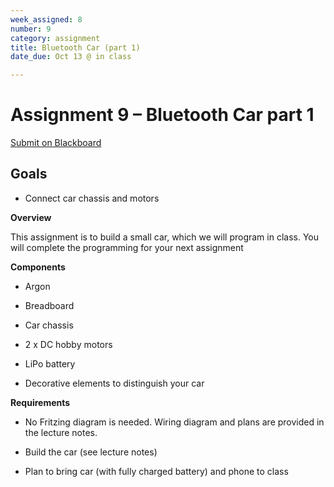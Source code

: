 ```yaml
---
week_assigned: 8
number: 9
category: assignment
title: Bluetooth Car (part 1)
date_due: Oct 13 @ in class

---
```

Assignment 9 – Bluetooth Car part 1
============================

[Submit on Blackboard](https://blackboard.usc.edu/)

Goals
-----

-   Connect car chassis and motors


**Overview**

This assignment is to build a small car, which we will program in class. You will complete the programming for your next assignment

**Components**

-   Argon

-   Breadboard

-   Car chassis

-   2 x DC hobby motors

-   LiPo battery

-   Decorative elements to distinguish your car

**Requirements**

-   No Fritzing diagram is needed. Wiring diagram and plans are provided in the
    lecture notes.

-   Build the car (see lecture notes)

-   Plan to bring car (with fully charged battery) and phone to class
